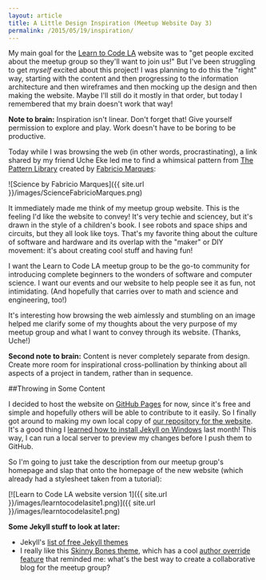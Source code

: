 ```yaml
---
layout: article
title: A Little Design Inspiration (Meetup Website Day 3)
permalink: /2015/05/19/inspiration/
---
```


My main goal for the [Learn to Code LA](http://learntocodela.com) website was to "get people excited about the meetup group so they'll want to join us!" But I've been struggling to get *myself* excited about this project! I was planning to do this the "right" way, starting with the content and then progressing to the information architecture and then wireframes and then mocking up the design and then making the website. Maybe I'll still do it mostly in that order, but today I remembered that my brain doesn't work that way!

**Note to brain:** Inspiration isn't linear. Don't forget that! Give yourself permission to explore and play. Work doesn't have to be boring to be productive.

Today while I was browsing the web (in other words, procrastinating), a link shared by my friend Uche Eke led me to find a whimsical pattern from [The Pattern Library](http://thepatternlibrary.com/#science) created by [Fabricio Marques](http://fabric8.de/):

![Science by Fabricio Marques]({{ site.url }}/images/ScienceFabricioMarques.png)

It immediately made me think of my meetup group website. This is the feeling I'd like the website to convey! It's very techie and sciencey, but it's drawn in the style of a children's book. I see robots and space ships and circuits, but they all look like toys. That's my favorite thing about the culture of software and hardware and its overlap with the "maker" or DIY movement: it's about creating cool stuff and having fun!

I want the Learn to Code LA meetup group to be the go-to community for introducing complete beginners to the wonders of software and computer science. I want our events and our website to help people see it as fun, not intimidating. (And hopefully that carries over to math and science and engineering, too!)

It's interesting how browsing the web aimlessly and stumbling on an image helped me clarify some of my thoughts about the very purpose of my meetup group and what I want to convey through its website. (Thanks, Uche!)

**Second note to brain:** Content is never completely separate from design. Create more room for inspirational cross-pollination by thinking about all aspects of a project in tandem, rather than in sequence.

##Throwing in Some Content

I decided to host the website on [GitHub Pages](https://pages.github.com/) for now, since it's free and simple and hopefully others will be able to contribute to it easily. So I finally got around to making my own local copy of [our repository for the website](https://github.com/LearnToCodeLA/learntocodela.github.io). It's a good thing I [learned how to install Jekyll on Windows](http://learningnerd.github.io/30DaysOfWebDev/day25/) last month! This way, I can run a local server to preview my changes before I push them to GitHub.

So I'm going to just take the description from our meetup group's homepage and slap that onto the homepage of the new website (which already had a stylesheet taken from a tutorial):

[![Learn to Code LA website version 1]({{ site.url }}/images/learntocodelasite1.png)]({{ site.url }}/images/learntocodelasite1.png)

**Some Jekyll stuff to look at later:**

- Jekyll's [list of free Jekyll themes](https://github.com/jekyll/jekyll/wiki/Themes)
- I really like this [Skinny Bones theme](https://github.com/mmistakes/skinny-bones-jekyll), which has a cool [author override feature](https://mmistakes.github.io/skinny-bones-jekyll/articles/author-override/) that reminded me: what's the best way to create a collaborative blog for the meetup group?

